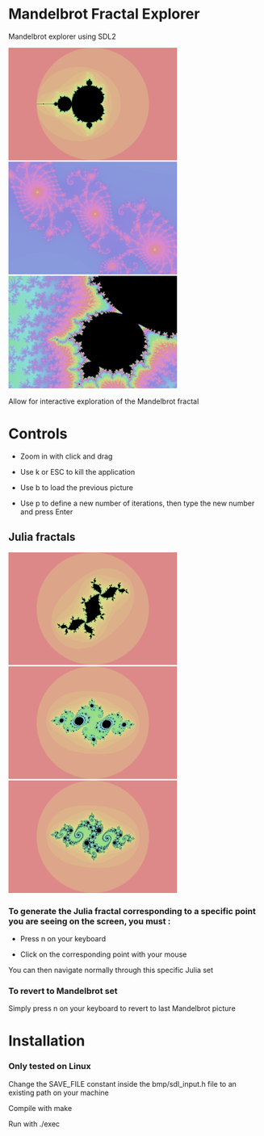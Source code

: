 # Mandelbrot Fractal Explorer

Mandelbrot explorer using SDL2

<img src="https://github.com/ejlly/Mandelbrot_Fractal_Explorer/blob/main/captures/Capture_2.png" width="334" height="223"/> <img src="https://github.com/ejlly/Mandelbrot_Fractal_Explorer/blob/main/captures/Capture_3.png" width="334" height="223"/> <img src="https://github.com/ejlly/Mandelbrot_Fractal_Explorer/blob/main/captures/Capture_6.png" width="334" height="223"/>

Allow for interactive exploration of the Mandelbrot fractal

# Controls

- Zoom in with click and drag

- Use k or ESC to kill the application

- Use b to load the previous picture

- Use p to define a new number of iterations, then type the new number and press Enter

## Julia fractals

<img src="https://github.com/ejlly/Mandelbrot_Fractal_Explorer/blob/main/captures/Capture_5.png" width="334" height="223"/> <img src="https://github.com/ejlly/Mandelbrot_Fractal_Explorer/blob/main/captures/Capture_7.png" width="334" height="223"/> <img src="https://github.com/ejlly/Mandelbrot_Fractal_Explorer/blob/main/captures/Capture_8.png" width="334" height="223"/>

### To generate the Julia fractal corresponding to a specific point you are seeing on the screen, you must :

- Press n on your keyboard

- Click on the corresponding point with your mouse

You can then navigate normally through this specific Julia set

### To revert to Mandelbrot set

Simply press n on your keyboard to revert to last Mandelbrot picture

# Installation

### Only tested on Linux

Change the SAVE_FILE constant inside the bmp/sdl_input.h file to an existing path on your machine

Compile with make

Run with ./exec
